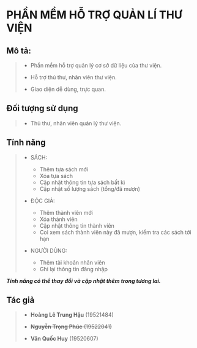 # PHẦN MỀM HỖ TRỢ QUẢN LÍ THƯ VIỆN

## Mô tả: 

> - Phần mềm hỗ trợ quản lý cơ sở dữ liệu của thư viện.
>
> - Hỗ trợ thủ thư, nhân viên thư viện.
>
> - Giao diện dễ dùng, trực quan.

## Đối tượng sử dụng 

> - Thủ thư, nhân viên quản lý thư viện.

## Tính năng

> - SÁCH:
>	  + Thêm tựa sách mới
>	  + Xóa tựa sách
>	  + Cập nhật thông tin tựa sách bất kì
>	  + Cập nhật số lượng sách (tổng/đã mượn)
>
> - ĐỘC GIẢ:
>	  + Thêm thành viên mới
>	  + Xóa thành viên
>	  + Cập nhật thông tin thành viên
>	  + Coi xem sách thành viên này đã mượn, kiểm tra các sách tới hạn
>- NGƯỜI DÙNG:
> 	  + Thêm tài khoản nhân viên
>	  + Ghi lại thông tin đăng nhập

***Tính năng có thể thay đổi và cập nhật thêm trong tương lai.***

## Tác giả

> - **Hoàng Lê Trung Hậu** (19521484)
>
> - ~~**Nguyễn Trọng Phúc** (19522041)~~
>
> - **Văn Quốc Huy** (19520607)
